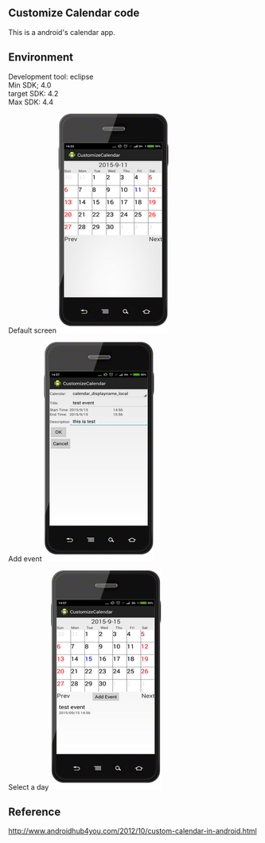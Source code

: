 Customize Calendar code
-----------------------------------
This is a android's calendar app.

Environment
-----------------------------------
Development tool: eclipse <br />
Min SDK; 4.0 <br />
target SDK: 4.2 <br />
Max SDK: 4.4 <br />

Default screen
![github](https://github.com/DeanHuangTW/Android_customizeCalendar/blob/master/screenshot/default.png "github")


Add event
![github](https://github.com/DeanHuangTW/Android_customizeCalendar/blob/master/screenshot/addEvent.png "github")

Select a day
![github](https://github.com/DeanHuangTW/Android_customizeCalendar/blob/master/screenshot/gridSelect.png "github")

Reference
---------------------------------
http://www.androidhub4you.com/2012/10/custom-calendar-in-android.html
